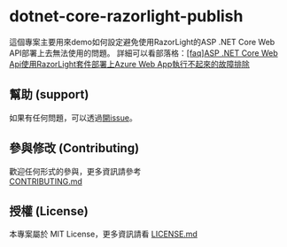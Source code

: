 ﻿# dotnet-core-razorlight-publish

這個專案主要用來demo如何設定避免使用RazorLight的ASP .NET Core Web API部署上去無法使用的問題。
詳細可以看部落格：[[faq]ASP .NET Core Web Api使用RazorLight套件部署上Azure Web App執行不起來的故障排除](https://blog.alantsai.net/posts/2019/08/faq-troubleshoot-problem-publish-to-azure-web-app-asp-net-core-web-api-with-razorlight)


## 幫助 (support)

如果有任何問題，可以透過[開issue](https://github.com/alantsai-sample/dotnet-core-razorlight-publish/issues/new)。

## 參與修改 (Contributing)

歡迎任何形式的參與，更多資訊請參考  
[CONTRIBUTING.md](CONTRIBUTING.md)

## 授權 (License)

本專案屬於 MIT License，更多資訊請看 [LICENSE.md](LICENSE.md)
